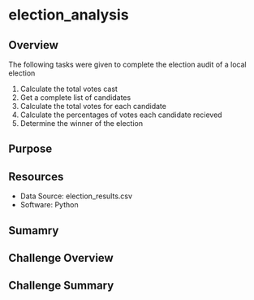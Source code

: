 # election_analysis

## Overview 
The following tasks were given to complete the election audit of a local election
1. Calculate the total votes cast
2. Get a complete list of candidates
3. Calculate the total votes for each candidate
4. Calculate the percentages of votes each candidate recieved
5. Determine the winner of the election

## Purpose

## Resources
- Data Source: election_results.csv
- Software: Python

## Sumamry


## Challenge Overview

## Challenge Summary
